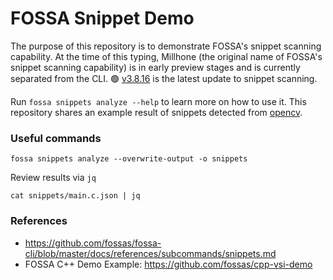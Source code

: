 # FOSSA Snippet Demo

The purpose of this repository is to demonstrate FOSSA's snippet scanning capability. At the time of this typing, Millhone (the original name of FOSSA's snippet scanning capability) is in early preview stages and is currently separated from the CLI. 
🟢 [v3.8.16](https://github.com/fossas/fossa-cli/releases/tag/v3.8.16) is the latest update to snippet scanning.

Run `fossa snippets analyze --help` to learn more on how to use it. This repository shares an example result of snippets detected from [opencv](https://github.com/opencv/opencv/blob/4.x/apps/annotation/opencv_annotation.cpp).

### Useful commands

```
fossa snippets analyze --overwrite-output -o snippets
```

Review results via `jq`
```
cat snippets/main.c.json | jq
```

### References

- https://github.com/fossas/fossa-cli/blob/master/docs/references/subcommands/snippets.md
- FOSSA C++ Demo Example: https://github.com/fossas/cpp-vsi-demo
